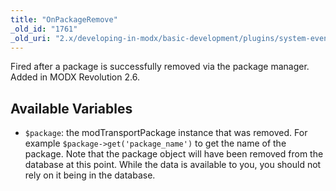 ```yaml
---
title: "OnPackageRemove"
_old_id: "1761"
_old_uri: "2.x/developing-in-modx/basic-development/plugins/system-events/onpackageremove"
---
```


Fired after a package is successfully removed via the package manager. Added in MODX Revolution 2.6.

Available Variables
-------------------

- `$package`: the modTransportPackage instance that was removed. For example `$package->get('package_name')` to get the name of the package. Note that the package object will have been removed from the database at this point. While the data is available to you, you should not rely on it being in the database.